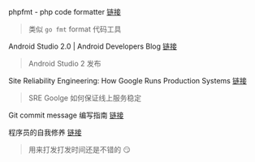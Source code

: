 phpfmt - php code formatter [链接](https://github.com/phpfmt/fmt)
> 类似 `go fmt` format 代码工具

Android Studio 2.0 | Android Developers Blog [链接](http://android-developers.blogspot.tw/2016/04/android-studio-2-0.html)
> Android Studio 2 发布

Site Reliability Engineering: How Google Runs Production Systems [链接](http://danluu.com/google-sre-book/)
> SRE Goolge 如何保证线上服务稳定

Git commit message 编写指南 [链接](http://www.ruanyifeng.com/blog/2016/01/commit_message_change_log.html)

程序员的自我修养 [链接](https://www.gitbook.com/book/leohxj/a-programmer-prepares/details)
> 用来打发打发时间还是不错的 :smirk:
